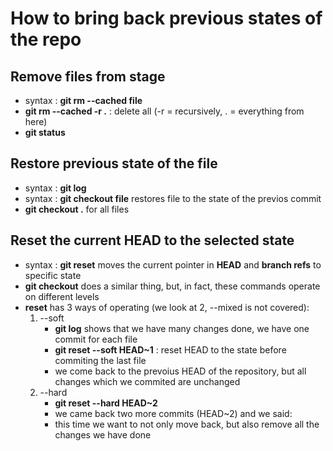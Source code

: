 # How to bring back previous states of the repo

## Remove files from stage
* syntax : **git rm --cached file**
* **git rm --cached -r .** : delete all (-r = recursively, . = everything from here)
* **git status**

## Restore previous state of the file
* syntax : **git log**
* syntax : **git checkout file** restores file to the state of the previos commit
* **git checkout .** for all files

## Reset the current HEAD to the selected state
* syntax : **git reset** moves the current pointer in **HEAD** and **branch refs** to specific state
* **git checkout** does a similar thing, but, in fact, these commands operate on different levels
* **reset** has 3 ways of operating (we look at 2, --mixed is not covered):
  1. --soft
     * **git log** shows that we have many changes done, we have one commit for each file
     * **git reset --soft HEAD~1** : reset HEAD to the state before commiting the last file
     * we come back to the prevoius HEAD of the repository, but all changes which we commited are unchanged
  2. --hard
     * **git reset --hard HEAD~2**
     * we came back two more commits (HEAD~2) and we said:
     * this time we want to not only move back, but also remove all the changes we have done
